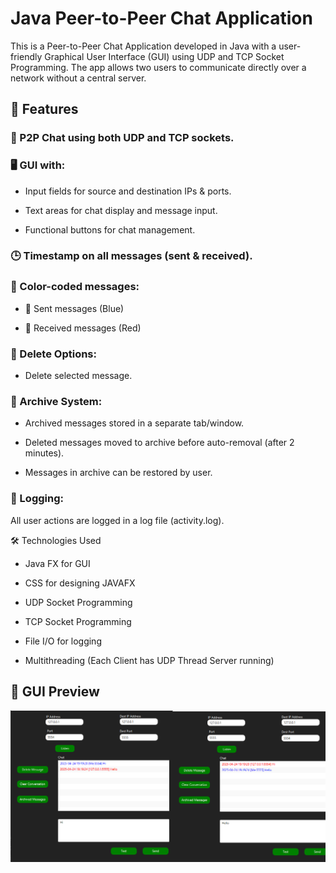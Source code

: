 # Java Peer-to-Peer Chat Application
This is a Peer-to-Peer Chat Application developed in Java with a user-friendly Graphical User Interface (GUI) using UDP and TCP Socket Programming. The app allows two users to communicate directly over a network without a central server.

## 🚀 Features
### 📡 P2P Chat using both UDP and TCP sockets.
### 🖥️ GUI with:

- Input fields for source and destination IPs & ports.

- Text areas for chat display and message input.

- Functional buttons for chat management.

### 🕒 Timestamp on all messages (sent & received).

### 🎨 Color-coded messages:

- 🔵 Sent messages (Blue)

- 🔴 Received messages (Red)

### 🧹 Delete Options:

- Delete selected message.

### 📂 Archive System:

- Archived messages stored in a separate tab/window.

- Deleted messages moved to archive before auto-removal (after 2 minutes).

- Messages in archive can be restored by user.

### 📜 Logging:

All user actions are logged in a log file (activity.log).

🛠️ Technologies Used
- Java FX for GUI

- CSS for designing JAVAFX 

- UDP Socket Programming

- TCP Socket Programming

- File I/O for logging

- Multithreading (Each Client has UDP Thread Server running)

## 📸 GUI Preview
![ScreenShot](screenshot.PNG)

